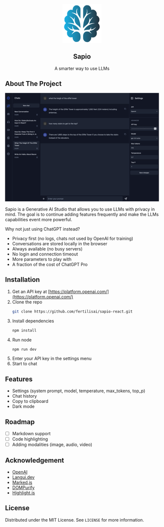 <!-- PROJECT LOGO -->
<br />
<div align="center">
  <a href="https://github.com/fertilisai/sapio-react">
    <img src="src/assets/favicon-128x128.png" alt="Logo" width="128" height="128">
  </a>

  <h2 align="center">Sapio</h2>

  <p align="center">
    A smarter way to use LLMs
  </p>
</div>

<!-- ABOUT THE PROJECT -->

## About The Project

![Sapio-screenshot](src/assets/Screenshot.png)

Sapio is a Generative AI Studio that allows you to use LLMs with privacy in mind. The goal is to continue adding features frequently and make the LLMs capabilities event more powerful.

Why not just using ChatGPT instead?

- Privacy first (no logs, chats not used by OpenAI for training)
- Conversations are stored locally in the browser
- Always available (no busy servers)
- No login and connection timeout
- More parameters to play with
- A fraction of the cost of ChatGPT Pro

<!-- INSTALLATION -->

## Installation

1. Get an API key at [https://platform.openai.com/](https://platform.openai.com/)
2. Clone the repo
   ```sh
   git clone https://github.com/fertilisai/sapio-react.git
   ```
3. Install dependencies
   ```sh
   npm install
   ```
4. Run node
   ```sh
   npm run dev
   ```
5. Enter your API key in the settings menu
6. Start to chat

<!-- FEATURES -->

## Features

- Settings (system prompt, model, temperature, max_tokens, top_p)
- Chat history
- Copy to clipboard
- Dark mode

<!-- ROADMAP -->

## Roadmap

- [ ] Markdown support
- [ ] Code highlighting
- [ ] Adding modalities (image, audio, video)

<!-- ACKNOWLEDGEMENT -->

## Acknowledgement

- [OpenAI](https://openai.com/)
- [Langui.dev](https://www.langui.dev/)
- [Marked.js](https://marked.js.org/)
- [DOMPurify](https://github.com/cure53/DOMPurify)
- [Highlight.js](https://highlightjs.org/)

<!-- LICENSE -->

## License

Distributed under the MIT License. See `LICENSE` for more information.
